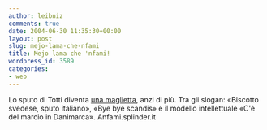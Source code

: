 ```yaml
---
author: leibniz
comments: true
date: 2004-06-30 11:35:30+00:00
layout: post
slug: mejo-lama-che-nfami
title: Mejo lama che 'nfami!
wordpress_id: 3589
categories:
- web
---
```


Lo sputo di Totti diventa [una maglietta](http://anfami.splinder.it/), anzi di più. Tra gli slogan: «Biscotto svedese, sputo italiano», «Bye bye scandis» e il modello intellettuale «C'è del marcio in Danimarca».
Anfami.splinder.it
